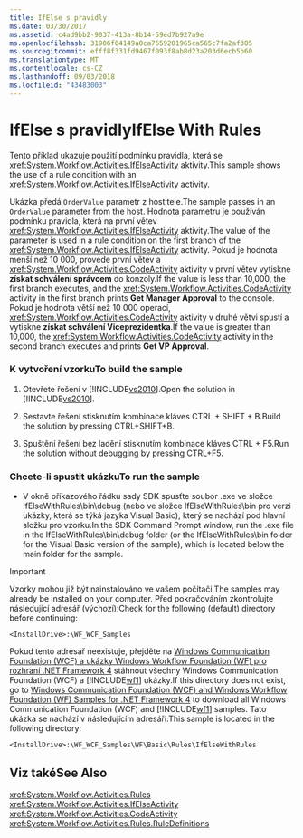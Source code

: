 ```yaml
---
title: IfElse s pravidly
ms.date: 03/30/2017
ms.assetid: c4ad9bb2-9037-413a-8b14-59ed7b927a9e
ms.openlocfilehash: 31906f04149a0ca7659201965ca565c7fa2af305
ms.sourcegitcommit: efff8f331fd9467f093f8ab8d23a203d6ecb5b60
ms.translationtype: MT
ms.contentlocale: cs-CZ
ms.lasthandoff: 09/03/2018
ms.locfileid: "43483003"
---
```

# <a name="ifelse-with-rules"></a><span data-ttu-id="9744d-102">IfElse s pravidly</span><span class="sxs-lookup"><span data-stu-id="9744d-102">IfElse With Rules</span></span>
<span data-ttu-id="9744d-103">Tento příklad ukazuje použití podmínku pravidla, která se <xref:System.Workflow.Activities.IfElseActivity> aktivity.</span><span class="sxs-lookup"><span data-stu-id="9744d-103">This sample shows the use of a rule condition with an <xref:System.Workflow.Activities.IfElseActivity> activity.</span></span>  
  
 <span data-ttu-id="9744d-104">Ukázka předá `OrderValue` parametr z hostitele.</span><span class="sxs-lookup"><span data-stu-id="9744d-104">The sample passes in an `OrderValue` parameter from the host.</span></span> <span data-ttu-id="9744d-105">Hodnota parametru je používán podmínku pravidla, která na první větev <xref:System.Workflow.Activities.IfElseActivity> aktivity.</span><span class="sxs-lookup"><span data-stu-id="9744d-105">The value of the parameter is used in a rule condition on the first branch of the <xref:System.Workflow.Activities.IfElseActivity> activity.</span></span> <span data-ttu-id="9744d-106">Pokud je hodnota menší než 10 000, provede první větev a <xref:System.Workflow.Activities.CodeActivity> aktivity v první větev vytiskne **získat schválení správcem** do konzoly.</span><span class="sxs-lookup"><span data-stu-id="9744d-106">If the value is less than 10,000, the first branch executes, and the <xref:System.Workflow.Activities.CodeActivity> activity in the first branch prints **Get Manager Approval** to the console.</span></span> <span data-ttu-id="9744d-107">Pokud je hodnota větší než 10 000 operací, <xref:System.Workflow.Activities.CodeActivity> aktivity v druhé větvi spustí a vytiskne **získat schválení Viceprezidentka**.</span><span class="sxs-lookup"><span data-stu-id="9744d-107">If the value is greater than 10,000, the <xref:System.Workflow.Activities.CodeActivity> activity in the second branch executes and prints **Get VP Approval**.</span></span>  
  
### <a name="to-build-the-sample"></a><span data-ttu-id="9744d-108">K vytvoření vzorku</span><span class="sxs-lookup"><span data-stu-id="9744d-108">To build the sample</span></span>  
  
1.  <span data-ttu-id="9744d-109">Otevřete řešení v [!INCLUDE[vs2010](../../../../includes/vs2010-md.md)].</span><span class="sxs-lookup"><span data-stu-id="9744d-109">Open the solution in [!INCLUDE[vs2010](../../../../includes/vs2010-md.md)].</span></span>  
  
2.  <span data-ttu-id="9744d-110">Sestavte řešení stisknutím kombinace kláves CTRL + SHIFT + B.</span><span class="sxs-lookup"><span data-stu-id="9744d-110">Build the solution by pressing CTRL+SHIFT+B.</span></span>  
  
3.  <span data-ttu-id="9744d-111">Spuštění řešení bez ladění stisknutím kombinace kláves CTRL + F5.</span><span class="sxs-lookup"><span data-stu-id="9744d-111">Run the solution without debugging by pressing CTRL+F5.</span></span>  
  
### <a name="to-run-the-sample"></a><span data-ttu-id="9744d-112">Chcete-li spustit ukázku</span><span class="sxs-lookup"><span data-stu-id="9744d-112">To run the sample</span></span>  
  
-   <span data-ttu-id="9744d-113">V okně příkazového řádku sady SDK spusťte soubor .exe ve složce IfElseWithRules\bin\debug (nebo ve složce IfElseWithRules\bin pro verzi ukázky, která se týká jazyka Visual Basic), který se nachází pod hlavní složku pro vzorku.</span><span class="sxs-lookup"><span data-stu-id="9744d-113">In the SDK Command Prompt window, run the .exe file in the IfElseWithRules\bin\debug folder (or the IfElseWithRules\bin folder for the Visual Basic version of the sample), which is located below the main folder for the sample.</span></span>  
  
> [!IMPORTANT]
>  <span data-ttu-id="9744d-114">Vzorky mohou již být nainstalováno ve vašem počítači.</span><span class="sxs-lookup"><span data-stu-id="9744d-114">The samples may already be installed on your computer.</span></span> <span data-ttu-id="9744d-115">Před pokračováním zkontrolujte následující adresář (výchozí):</span><span class="sxs-lookup"><span data-stu-id="9744d-115">Check for the following (default) directory before continuing:</span></span>  
>   
>  `<InstallDrive>:\WF_WCF_Samples`  
>   
>  <span data-ttu-id="9744d-116">Pokud tento adresář neexistuje, přejděte na [Windows Communication Foundation (WCF) a ukázky Windows Workflow Foundation (WF) pro rozhraní .NET Framework 4](https://go.microsoft.com/fwlink/?LinkId=150780) stáhnout všechny Windows Communication Foundation (WCF) a [!INCLUDE[wf1](../../../../includes/wf1-md.md)] ukázky.</span><span class="sxs-lookup"><span data-stu-id="9744d-116">If this directory does not exist, go to [Windows Communication Foundation (WCF) and Windows Workflow Foundation (WF) Samples for .NET Framework 4](https://go.microsoft.com/fwlink/?LinkId=150780) to download all Windows Communication Foundation (WCF) and [!INCLUDE[wf1](../../../../includes/wf1-md.md)] samples.</span></span> <span data-ttu-id="9744d-117">Tato ukázka se nachází v následujícím adresáři:</span><span class="sxs-lookup"><span data-stu-id="9744d-117">This sample is located in the following directory:</span></span>  
>   
>  `<InstallDrive>:\WF_WCF_Samples\WF\Basic\Rules\IfElseWithRules`  
  
## <a name="see-also"></a><span data-ttu-id="9744d-118">Viz také</span><span class="sxs-lookup"><span data-stu-id="9744d-118">See Also</span></span>  
 <xref:System.Workflow.Activities.Rules>  
 <xref:System.Workflow.Activities.IfElseActivity>  
 <xref:System.Workflow.Activities.CodeActivity>  
 <xref:System.Workflow.Activities.Rules.RuleDefinitions>
